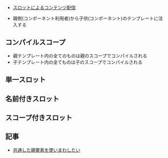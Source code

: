 
- [スロットによるコンテンツ配信](https://jp.vuejs.org/v2/guide/components.html#%E3%82%B9%E3%83%AD%E3%83%83%E3%83%88%E3%81%AB%E3%82%88%E3%82%8B%E3%82%B3%E3%83%B3%E3%83%86%E3%83%B3%E3%83%84%E9%85%8D%E4%BF%A1)

- 親側(コンポーネント利用者)から子供(コンポーネント)のテンプレートに注入する


## コンパイルスコープ

- 親テンプレート内の全てのものは親のスコープでコンパイルされる
- 子テンプレート内の全てものは子のスコープでコンパイルされる


## 単一スロット

## 名前付きスロット


## スコープ付きスロット



## 記事

- [共通した親要素を使いまわしたい](https://qiita.com/myLifeAsaDog/items/233f10591be8ff42cf1d)
